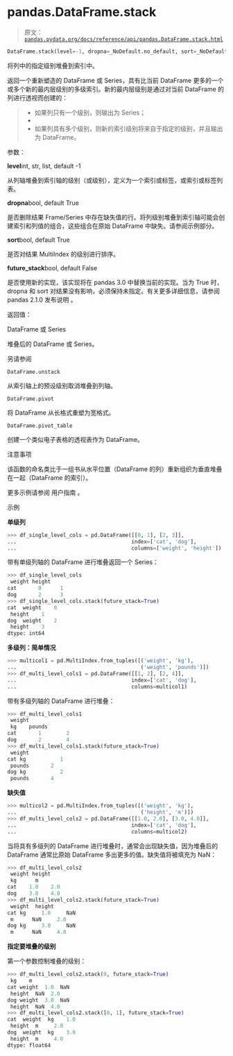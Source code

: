 # pandas.DataFrame.stack

> 原文：[`pandas.pydata.org/docs/reference/api/pandas.DataFrame.stack.html`](https://pandas.pydata.org/docs/reference/api/pandas.DataFrame.stack.html)

```py
DataFrame.stack(level=-1, dropna=_NoDefault.no_default, sort=_NoDefault.no_default, future_stack=False)
```

将列中的指定级别堆叠到索引中。

返回一个重新塑造的 DataFrame 或 Series，具有比当前 DataFrame 更多的一个或多个新的最内层级别的多级索引。新的最内层级别是通过对当前 DataFrame 的列进行透视而创建的：

> +   如果列只有一个级别，则输出为 Series；
> +   
> +   如果列具有多个级别，则新的索引级别将来自于指定的级别，并且输出为 DataFrame。

参数：

**level**int, str, list, default -1

从列轴堆叠到索引轴的级别（或级别），定义为一个索引或标签，或索引或标签列表。

**dropna**bool, default True

是否删除结果 Frame/Series 中存在缺失值的行。将列级别堆叠到索引轴可能会创建索引和列值的组合，这些组合在原始 DataFrame 中缺失。请参阅示例部分。

**sort**bool, default True

是否对结果 MultiIndex 的级别进行排序。

**future_stack**bool, default False

是否使用新的实现，该实现将在 pandas 3.0 中替换当前的实现。当为 True 时，dropna 和 sort 对结果没有影响，必须保持未指定。有关更多详细信息，请参阅 pandas 2.1.0 发布说明 。

返回值：

DataFrame 或 Series

堆叠后的 DataFrame 或 Series。

另请参阅

`DataFrame.unstack`

从索引轴上的预设级别取消堆叠到列轴。

`DataFrame.pivot`

将 DataFrame 从长格式重塑为宽格式。

`DataFrame.pivot_table`

创建一个类似电子表格的透视表作为 DataFrame。

注意事项

该函数的命名类比于一组书从水平位置（DataFrame 的列）重新组织为垂直堆叠在一起（DataFrame 的索引）。

更多示例请参阅 用户指南 。

示例

**单级列**

```py
>>> df_single_level_cols = pd.DataFrame([[0, 1], [2, 3]],
...                                     index=['cat', 'dog'],
...                                     columns=['weight', 'height']) 
```

带有单级列轴的 DataFrame 进行堆叠返回一个 Series：

```py
>>> df_single_level_cols
 weight height
cat       0      1
dog       2      3
>>> df_single_level_cols.stack(future_stack=True)
cat  weight    0
 height    1
dog  weight    2
 height    3
dtype: int64 
```

**多级列：简单情况**

```py
>>> multicol1 = pd.MultiIndex.from_tuples([('weight', 'kg'),
...                                        ('weight', 'pounds')])
>>> df_multi_level_cols1 = pd.DataFrame([[1, 2], [2, 4]],
...                                     index=['cat', 'dog'],
...                                     columns=multicol1) 
```

带有多级列轴的 DataFrame 进行堆叠：

```py
>>> df_multi_level_cols1
 weight
 kg    pounds
cat       1        2
dog       2        4
>>> df_multi_level_cols1.stack(future_stack=True)
 weight
cat kg           1
 pounds       2
dog kg           2
 pounds       4 
```

**缺失值**

```py
>>> multicol2 = pd.MultiIndex.from_tuples([('weight', 'kg'),
...                                        ('height', 'm')])
>>> df_multi_level_cols2 = pd.DataFrame([[1.0, 2.0], [3.0, 4.0]],
...                                     index=['cat', 'dog'],
...                                     columns=multicol2) 
```

当将具有多级列的 DataFrame 进行堆叠时，通常会出现缺失值，因为堆叠后的 DataFrame 通常比原始 DataFrame 多出更多的值。缺失值将被填充为 NaN：

```py
>>> df_multi_level_cols2
 weight height
 kg      m
cat    1.0    2.0
dog    3.0    4.0
>>> df_multi_level_cols2.stack(future_stack=True)
 weight  height
cat kg     1.0     NaN
 m      NaN     2.0
dog kg     3.0     NaN
 m      NaN     4.0 
```

**指定要堆叠的级别**

第一个参数控制堆叠的级别：

```py
>>> df_multi_level_cols2.stack(0, future_stack=True)
 kg    m
cat weight  1.0  NaN
 height  NaN  2.0
dog weight  3.0  NaN
 height  NaN  4.0
>>> df_multi_level_cols2.stack([0, 1], future_stack=True)
cat  weight  kg    1.0
 height  m     2.0
dog  weight  kg    3.0
 height  m     4.0
dtype: float64 
```
